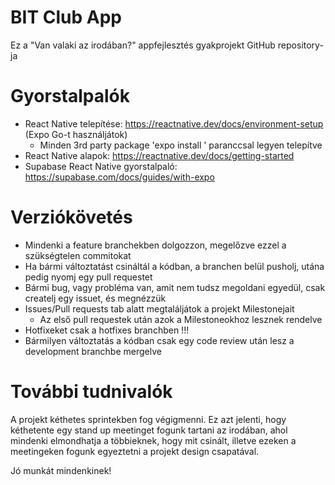 # BIT Club App
Ez a "Van valaki az irodában?" appfejlesztés gyakprojekt GitHub repository-ja

# Gyorstalpalók
- React Native telepítése: https://reactnative.dev/docs/environment-setup (Expo Go-t használjátok)
  - Minden 3rd party package 'expo install <package name>' paranccsal legyen telepítve
- React Native alapok: https://reactnative.dev/docs/getting-started
- Supabase React Native gyorstalpaló: https://supabase.com/docs/guides/with-expo

# Verziókövetés
- Mindenki a feature branchekben dolgozzon, megelőzve ezzel a szükségtelen commitokat
- Ha bármi változtatást csináltál a kódban, a branchen belül pusholj, utána pedig nyomj egy pull requestet
- Bármi bug, vagy probléma van, amit nem tudsz megoldani egyedül, csak createlj egy issuet, és megnézzük
- Issues/Pull requests tab alatt megtaláljátok a projekt Milestonejait
  - Az első pull requestek után azok a Milestoneokhoz lesznek rendelve
- Hotfixeket csak a hotfixes branchben !!!
- Bármilyen változtatás a kódban csak egy code review után lesz a development branchbe mergelve

# További tudnivalók
A projekt kéthetes sprintekben fog végigmenni. Ez azt jelenti, hogy kéthetente egy stand up meetinget fogunk tartani az irodában, ahol mindenki elmondhatja a többieknek, hogy mit csinált, illetve ezeken a meetingeken fogunk egyeztetni a projekt design csapatával.

Jó munkát mindenkinek!
